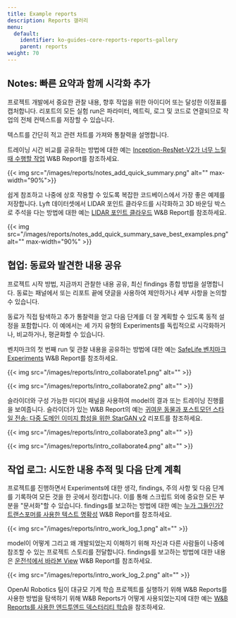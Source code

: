 ```yaml
---
title: Example reports
description: Reports 갤러리
menu:
  default:
    identifier: ko-guides-core-reports-reports-gallery
    parent: reports
weight: 70
---
```


## Notes: 빠른 요약과 함께 시각화 추가

프로젝트 개발에서 중요한 관찰 내용, 향후 작업을 위한 아이디어 또는 달성한 이정표를 캡처합니다. 리포트의 모든 실험 run은 파라미터, 메트릭, 로그 및 코드로 연결되므로 작업의 전체 컨텍스트를 저장할 수 있습니다.

텍스트를 간단히 적고 관련 차트를 가져와 통찰력을 설명합니다.

트레이닝 시간 비교를 공유하는 방법에 대한 예는 [Inception-ResNet-V2가 너무 느릴 때 수행할 작업](https://wandb.ai/stacey/estuary/reports/When-Inception-ResNet-V2-is-too-slow--Vmlldzo3MDcxMA) W&B Report를 참조하세요.

{{< img src="/images/reports/notes_add_quick_summary.png" alt="" max-width="90%">}}

쉽게 참조하고 나중에 상호 작용할 수 있도록 복잡한 코드베이스에서 가장 좋은 예제를 저장합니다. Lyft 데이터셋에서 LIDAR 포인트 클라우드를 시각화하고 3D 바운딩 박스로 주석을 다는 방법에 대한 예는 [LIDAR 포인트 클라우드](https://wandb.ai/stacey/lyft/reports/LIDAR-Point-Clouds-of-Driving-Scenes--Vmlldzo2MzA5Mg) W&B Report를 참조하세요.

{{< img src="/images/reports/notes_add_quick_summary_save_best_examples.png" alt="" max-width="90%" >}}

## 협업: 동료와 발견한 내용 공유

프로젝트 시작 방법, 지금까지 관찰한 내용 공유, 최신 findings 종합 방법을 설명합니다. 동료는 패널에서 또는 리포트 끝에 댓글을 사용하여 제안하거나 세부 사항을 논의할 수 있습니다.

동료가 직접 탐색하고 추가 통찰력을 얻고 다음 단계를 더 잘 계획할 수 있도록 동적 설정을 포함합니다. 이 예에서는 세 가지 유형의 Experiments를 독립적으로 시각화하거나, 비교하거나, 평균화할 수 있습니다.

벤치마크의 첫 번째 run 및 관찰 내용을 공유하는 방법에 대한 예는 [SafeLife 벤치마크 Experiments](https://wandb.ai/stacey/saferlife/reports/SafeLife-Benchmark-Experiments--Vmlldzo0NjE4MzM) W&B Report를 참조하세요.

{{< img src="/images/reports/intro_collaborate1.png" alt="" >}}

{{< img src="/images/reports/intro_collaborate2.png" alt="" >}}

슬라이더와 구성 가능한 미디어 패널을 사용하여 model의 결과 또는 트레이닝 진행률을 보여줍니다. 슬라이더가 있는 W&B Report의 예는 [귀여운 동물과 포스트모던 스타일 전송: 다중 도메인 이미지 합성을 위한 StarGAN v2](https://wandb.ai/stacey/stargan/reports/Cute-Animals-and-Post-Modern-Style-Transfer-StarGAN-v2-for-Multi-Domain-Image-Synthesis---VmlldzoxNzcwODQ) 리포트를 참조하세요.

{{< img src="/images/reports/intro_collaborate3.png" alt="" >}}

{{< img src="/images/reports/intro_collaborate4.png" alt="" >}}

## 작업 로그: 시도한 내용 추적 및 다음 단계 계획

프로젝트를 진행하면서 Experiments에 대한 생각, findings, 주의 사항 및 다음 단계를 기록하여 모든 것을 한 곳에서 정리합니다. 이를 통해 스크립트 외에 중요한 모든 부분을 "문서화"할 수 있습니다. findings를 보고하는 방법에 대한 예는 [누가 그들인가? 트랜스포머를 사용한 텍스트 명확성](https://wandb.ai/stacey/winograd/reports/Who-is-Them-Text-Disambiguation-with-Transformers--VmlldzoxMDU1NTc) W&B Report를 참조하세요.

{{< img src="/images/reports/intro_work_log_1.png" alt="" >}}

model이 어떻게 그리고 왜 개발되었는지 이해하기 위해 자신과 다른 사람들이 나중에 참조할 수 있는 프로젝트 스토리를 전달합니다. findings를 보고하는 방법에 대한 내용은 [운전석에서 바라본 View](https://wandb.ai/stacey/deep-drive/reports/The-View-from-the-Driver-s-Seat--Vmlldzo1MTg5NQ) W&B Report를 참조하세요.

{{< img src="/images/reports/intro_work_log_2.png" alt="" >}}

OpenAI Robotics 팀이 대규모 기계 학습 프로젝트를 실행하기 위해 W&B Reports를 사용한 방법을 탐색하기 위해 W&B Reports가 어떻게 사용되었는지에 대한 예는 [W&B Reports를 사용한 엔드투엔드 덱스터리티 학습](https://bit.ly/wandb-learning-dexterity)을 참조하세요.
